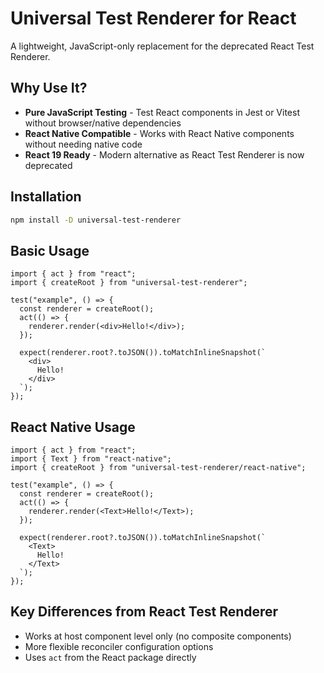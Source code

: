 # Universal Test Renderer for React

A lightweight, JavaScript-only replacement for the deprecated React Test Renderer.

## Why Use It?

- **Pure JavaScript Testing** - Test React components in Jest or Vitest without browser/native dependencies
- **React Native Compatible** - Works with React Native components without needing native code
- **React 19 Ready** - Modern alternative as React Test Renderer is now deprecated

## Installation

```bash
npm install -D universal-test-renderer
```

## Basic Usage

```tsx
import { act } from "react";
import { createRoot } from "universal-test-renderer";

test("example", () => {
  const renderer = createRoot();
  act(() => {
    renderer.render(<div>Hello!</div>);
  });

  expect(renderer.root?.toJSON()).toMatchInlineSnapshot(`
    <div>
      Hello!
    </div>
  `);
});
```

## React Native Usage

```tsx
import { act } from "react";
import { Text } from "react-native";
import { createRoot } from "universal-test-renderer/react-native";

test("example", () => {
  const renderer = createRoot();
  act(() => {
    renderer.render(<Text>Hello!</Text>);
  });

  expect(renderer.root?.toJSON()).toMatchInlineSnapshot(`
    <Text>
      Hello!
    </Text>
  `);
});
```

## Key Differences from React Test Renderer

- Works at host component level only (no composite components)
- More flexible reconciler configuration options
- Uses `act` from the React package directly